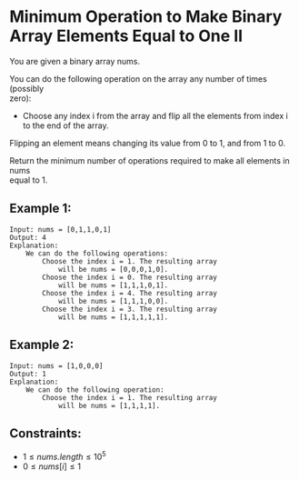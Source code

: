 # Minimum Operation to Make Binary Array Elements Equal to One II
You are given a binary array nums.

You can do the following operation on the array any number of times (possibly  
zero):

* Choose any index i from the array and flip all the elements from index i  
    to the end of the array.

Flipping an element means changing its value from 0 to 1, and from 1 to 0.

Return the minimum number of operations required to make all elements in nums  
equal to 1.

 

## Example 1:

    Input: nums = [0,1,1,0,1]
    Output: 4
    Explanation:
        We can do the following operations:
            Choose the index i = 1. The resulting array 
                will be nums = [0,0,0,1,0].
            Choose the index i = 0. The resulting array 
                will be nums = [1,1,1,0,1].
            Choose the index i = 4. The resulting array 
                will be nums = [1,1,1,0,0].
            Choose the index i = 3. The resulting array 
                will be nums = [1,1,1,1,1].

## Example 2:

    Input: nums = [1,0,0,0]
    Output: 1
    Explanation:
        We can do the following operation:
            Choose the index i = 1. The resulting array 
                will be nums = [1,1,1,1].
        
        
        
## Constraints:

* $1 \le nums.length \le 10^5$
* $0 \le nums[i] \le 1$

